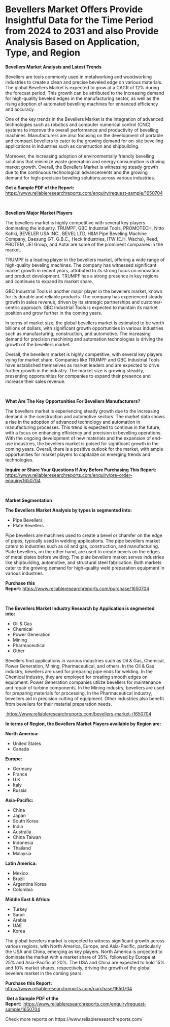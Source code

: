 <p><h1>Bevellers Market Offers Provide Insightful Data for the Time Period from 2024 to 2031 and also Provide Analysis Based on Application, Type, and Region</h1></p><p><strong>Bevellers Market Analysis and Latest Trends</strong></p>
<p><p>Bevellers are tools commonly used in metalworking and woodworking industries to create a clean and precise beveled edge on various materials. The global Bevellers Market is expected to grow at a CAGR of 12% during the forecast period. This growth can be attributed to the increasing demand for high-quality beveled edges in the manufacturing sector, as well as the rising adoption of automated bevelling machines for enhanced efficiency and accuracy.</p><p>One of the key trends in the Bevellers Market is the integration of advanced technologies such as robotics and computer numerical control (CNC) systems to improve the overall performance and productivity of bevelling machines. Manufacturers are also focusing on the development of portable and compact bevellers to cater to the growing demand for on-site bevelling applications in industries such as construction and shipbuilding.</p><p>Moreover, the increasing adoption of environmentally friendly bevelling solutions that minimize waste generation and energy consumption is driving market growth. Overall, the Bevellers Market is witnessing steady growth due to the continuous technological advancements and the growing demand for high-precision beveling solutions across various industries.</p></p>
<p><strong>Get a Sample PDF of the Report:&nbsp;</strong> <a href="https://www.reliableresearchreports.com/enquiry/request-sample/1650704">https://www.reliableresearchreports.com/enquiry/request-sample/1650704</a></p>
<p>&nbsp;</p>
<p><strong>Bevellers Major Market Players</strong></p>
<p><p>The bevellers market is highly competitive with several key players dominating the industry. TRUMPF, GBC Industrial Tools, PROMOTECH, Nitto Kohki, BEVELER USA INC., BEVEL LTD, H&M Pipe Beveling Machine Company, Daesung GT, G.B.C., Heck Industries, ITW (E.H. Wachs), Reed, PROTEM, JEI Group, and Aotai are some of the prominent companies in the market.</p><p>TRUMPF is a leading player in the bevellers market, offering a wide range of high-quality beveling machines. The company has witnessed significant market growth in recent years, attributed to its strong focus on innovation and product development. TRUMPF has a strong presence in key regions and continues to expand its market share.</p><p>GBC Industrial Tools is another major player in the bevellers market, known for its durable and reliable products. The company has experienced steady growth in sales revenue, driven by its strategic partnerships and customer-centric approach. GBC Industrial Tools is expected to maintain its market position and grow further in the coming years.</p><p>In terms of market size, the global bevellers market is estimated to be worth billions of dollars, with significant growth opportunities in various industries such as manufacturing, construction, and automotive. The increasing demand for precision machining and automation technologies is driving the growth of the bevellers market.</p><p>Overall, the bevellers market is highly competitive, with several key players vying for market share. Companies like TRUMPF and GBC Industrial Tools have established themselves as market leaders and are expected to drive further growth in the industry. The market size is growing steadily, presenting opportunities for companies to expand their presence and increase their sales revenue.</p></p>
<p>&nbsp;</p>
<p><strong>What Are The Key Opportunities For Bevellers Manufacturers?</strong></p>
<p><p>The bevellers market is experiencing steady growth due to the increasing demand in the construction and automotive sectors. The market data shows a rise in the adoption of advanced technology and automation in manufacturing processes. This trend is expected to continue in the future, with a focus on enhancing efficiency and precision in bevelling operations. With the ongoing development of new materials and the expansion of end-use industries, the bevellers market is poised for significant growth in the coming years. Overall, there is a positive outlook for the market, with ample opportunities for market players to capitalize on emerging trends and technologies.</p></p>
<p><strong>Inquire or Share Your Questions If Any Before Purchasing This Report:</strong> <a href="https://www.reliableresearchreports.com/enquiry/pre-order-enquiry/1650704">https://www.reliableresearchreports.com/enquiry/pre-order-enquiry/1650704</a></p>
<p>&nbsp;</p>
<p><strong>Market Segmentation</strong></p>
<p><strong>The Bevellers Market Analysis by types is segmented into:</strong></p>
<p><ul><li>Pipe Bevellers</li><li>Plate Bevellers</li></ul></p>
<p><p>Pipe bevellers are machines used to create a bevel or chamfer on the edge of pipes, typically used in welding applications. The pipe bevellers market caters to industries such as oil and gas, construction, and manufacturing. Plate bevellers, on the other hand, are used to create bevels on the edges of metal plates before welding. The plate bevellers market serves industries like shipbuilding, automotive, and structural steel fabrication. Both markets cater to the growing demand for high-quality weld preparation equipment in various industries.</p></p>
<p><strong>Purchase this Report:&nbsp;</strong><a href="https://www.reliableresearchreports.com/purchase/1650704">https://www.reliableresearchreports.com/purchase/1650704</a></p>
<p>&nbsp;</p>
<p><strong>The Bevellers Market Industry Research by Application is segmented into:</strong></p>
<p><ul><li>Oil & Gas</li><li>Chemical</li><li>Power Generation</li><li>Mining</li><li>Pharmaceutical</li><li>Other</li></ul></p>
<p><p>Bevellers find applications in various industries such as Oil & Gas, Chemical, Power Generation, Mining, Pharmaceutical, and others. In the Oil & Gas industry, bevellers are used for preparing pipe ends for welding. In the Chemical industry, they are employed for creating smooth edges on equipment. Power Generation companies utilize bevellers for maintenance and repair of turbine components. In the Mining industry, bevellers are used for preparing materials for processing. In the Pharmaceutical industry, bevellers aid in precision cutting of equipment. Other industries also benefit from bevellers for their material preparation needs.</p></p>
<p><a href="https://www.reliableresearchreports.com/bevellers-market-r1650704">&nbsp;https://www.reliableresearchreports.com/bevellers-market-r1650704</a></p>
<p><strong>In terms of Region, the Bevellers Market Players available by Region are:</strong></p>
<p>
    <p> <strong> North America: </strong>
        <ul>
            <li>United States</li>
            <li>Canada</li>
        </ul>
        </p> 
    <p> <strong> Europe: </strong>
        <ul>
            <li>Germany</li>
            <li>France</li>
            <li>U.K.</li>
            <li>Italy</li>
            <li>Russia</li>
        </ul>
        </p> 
    <p> <strong> Asia-Pacific: </strong>
        <ul>
            <li>China</li>
            <li>Japan</li>
            <li>South Korea</li>
            <li>India</li>
            <li>Australia</li>
            <li>China Taiwan</li>
            <li>Indonesia</li>
            <li>Thailand</li>
            <li>Malaysia</li>
        </ul>
        </p> 
    <p> <strong> Latin America: </strong>
        <ul>
            <li>Mexico</li>
            <li>Brazil</li>
            <li>Argentina Korea</li>
            <li>Colombia</li>
        </ul>
        </p> 
    <p> <strong> Middle East & Africa: </strong>
        <ul>
            <li>Turkey</li>
            <li>Saudi</li>
            <li>Arabia</li>
            <li>UAE</li>
            <li>Korea</li>
        </ul>
    </p>
    </p>
<p><p>The global bevelers market is expected to witness significant growth across various regions, with North America, Europe, and Asia-Pacific, particularly the USA and China, emerging as key players. North America is projected to dominate the market with a market share of 35%, followed by Europe at 25% and Asia-Pacific at 20%. The USA and China are expected to hold 15% and 10% market shares, respectively, driving the growth of the global bevelers market in the coming years.</p></p>
<p><strong>Purchase this Report: </strong><a href="https://www.reliableresearchreports.com/purchase/1650704">https://www.reliableresearchreports.com/purchase/1650704</a></p>
<p>&nbsp;<strong>Get a Sample PDF of the Report:&nbsp;&nbsp;</strong><a href="https://www.reliableresearchreports.com/enquiry/request-sample/1650704">https://www.reliableresearchreports.com/enquiry/request-sample/1650704</a></p>
<p><strong></strong></p>
<p>Check more reports on https://www.reliableresearchreports.com/</p>